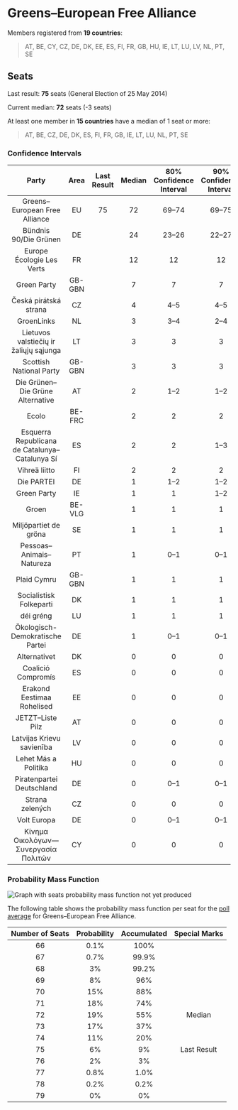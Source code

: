 # Greens–European Free Alliance

Members registered from **19 countries**:

> AT, BE, CY, CZ, DE, DK, EE, ES, FI, FR, GB, HU, IE, LT, LU, LV, NL, PT, SE

## Seats

Last result: **75** seats (General Election of 25 May 2014)

Current median: **72** seats (-3 seats)

At least one member in **15 countries** have a median of 1 seat or more:

> AT, BE, CZ, DE, DK, ES, FI, FR, GB, IE, LT, LU, NL, PT, SE

### Confidence Intervals

| Party | Area | Last Result | Median | 80% Confidence Interval | 90% Confidence Interval | 95% Confidence Interval | 99% Confidence Interval |
|:-----:|:----:|:-----------:|:------:|:-----------------------:|:-----------------------:|:-----------------------:|:-----------------------:|
| Greens–European Free Alliance | EU | 75 | 72 | 69–74 | 69–75 | 68–76 | 67–77 |
| Bündnis 90/Die Grünen | DE | | 24 | 23–26 | 22–27 | 22–27 | 21–27 |
| Europe Écologie Les Verts | FR | | 12 | 12 | 12 | 12 | 12 |
| Green Party | GB-GBN | | 7 | 7 | 7 | 7 | 7 |
| Česká pirátská strana | CZ | | 4 | 4–5 | 4–5 | 4–5 | 3–5 |
| GroenLinks | NL | | 3 | 3–4 | 2–4 | 2–4 | 2–4 |
| Lietuvos valstiečių ir žaliųjų sąjunga | LT | | 3 | 3 | 3 | 3 | 2–4 |
| Scottish National Party | GB-GBN | | 3 | 3 | 3 | 3 | 3 |
| Die Grünen–Die Grüne Alternative | AT | | 2 | 1–2 | 1–2 | 1–2 | 1–2 |
| Ecolo | BE-FRC | | 2 | 2 | 2 | 2 | 2 |
| Esquerra Republicana de Catalunya–Catalunya Sí | ES | | 2 | 2 | 1–3 | 1–3 | 1–3 |
| Vihreä liitto | FI | | 2 | 2 | 2 | 2 | 1–2 |
| Die PARTEI | DE | | 1 | 1–2 | 1–2 | 1–2 | 0–2 |
| Green Party | IE | | 1 | 1 | 1–2 | 1–2 | 1–2 |
| Groen | BE-VLG | | 1 | 1 | 1 | 1 | 1 |
| Miljöpartiet de gröna | SE | | 1 | 1 | 1 | 1 | 0–1 |
| Pessoas–Animais–Natureza | PT | | 1 | 0–1 | 0–1 | 0–1 | 0–1 |
| Plaid Cymru | GB-GBN | | 1 | 1 | 1 | 1 | 1 |
| Socialistisk Folkeparti | DK | | 1 | 1 | 1 | 1 | 1 |
| déi gréng | LU | | 1 | 1 | 1 | 1 | 1 |
| Ökologisch-Demokratische Partei | DE | | 1 | 0–1 | 0–1 | 0–1 | 0–1 |
| Alternativet | DK | | 0 | 0 | 0 | 0 | 0 |
| Coalició Compromís | ES | | 0 | 0 | 0 | 0 | 0 |
| Erakond Eestimaa Rohelised | EE | | 0 | 0 | 0 | 0 | 0 |
| JETZT–Liste Pilz | AT | | 0 | 0 | 0 | 0 | 0 |
| Latvijas Krievu savienība | LV | | 0 | 0 | 0 | 0 | 0–1 |
| Lehet Más a Politika | HU | | 0 | 0 | 0 | 0 | 0 |
| Piratenpartei Deutschland | DE | | 0 | 0–1 | 0–1 | 0–1 | 0–1 |
| Strana zelených | CZ | | 0 | 0 | 0 | 0 | 0 |
| Volt Europa | DE | | 0 | 0–1 | 0–1 | 0–1 | 0–1 |
| Κίνημα Οικολόγων—Συνεργασία Πολιτών | CY | | 0 | 0 | 0 | 0 | 0 |

### Probability Mass Function

![Graph with seats probability mass function not yet produced](average-2019-06-30-seats-pmf-greens–europeanfreealliance.png "Seats Probability Mass Function")

The following table shows the probability mass function per seat for the [poll average](average-2019-06-30.html) for Greens–European Free Alliance.

| Number of Seats | Probability | Accumulated | Special Marks |
|:---------------:|:-----------:|:-----------:|:-------------:|
| 66 | 0.1% | 100% |  |
| 67 | 0.7% | 99.9% |  |
| 68 | 3% | 99.2% |  |
| 69 | 8% | 96% |  |
| 70 | 15% | 88% |  |
| 71 | 18% | 74% |  |
| 72 | 19% | 55% | Median |
| 73 | 17% | 37% |  |
| 74 | 11% | 20% |  |
| 75 | 6% | 9% | Last Result |
| 76 | 2% | 3% |  |
| 77 | 0.8% | 1.0% |  |
| 78 | 0.2% | 0.2% |  |
| 79 | 0% | 0% |  |


